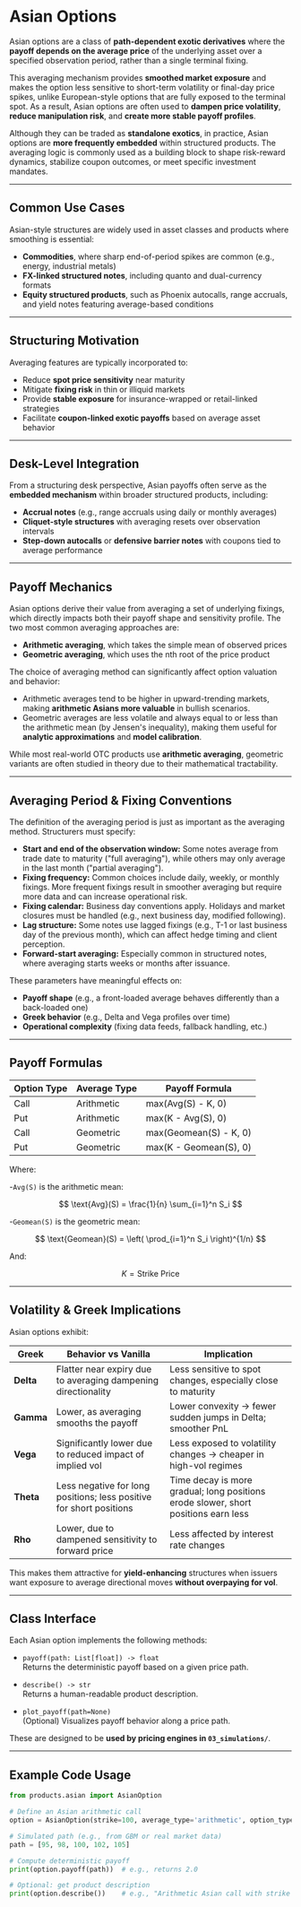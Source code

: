 # Asian Options

Asian options are a class of **path-dependent exotic derivatives** where the **payoff depends on the average price** of the underlying asset over a specified observation period, rather than a single terminal fixing.

This averaging mechanism provides **smoothed market exposure** and makes the option less sensitive to short-term volatility or final-day price spikes, unlike European-style options that are fully exposed to the terminal spot. As a result, Asian options are often used to **dampen price volatility**, **reduce manipulation risk**, and **create more stable payoff profiles**.

Although they can be traded as **standalone exotics**, in practice, Asian options are **more frequently embedded** within structured products. The averaging logic is commonly used as a building block to shape risk-reward dynamics, stabilize coupon outcomes, or meet specific investment mandates.

---

## Common Use Cases

Asian-style structures are widely used in asset classes and products where smoothing is essential:
- **Commodities**, where sharp end-of-period spikes are common (e.g., energy, industrial metals)
- **FX-linked structured notes**, including quanto and dual-currency formats
- **Equity structured products**, such as Phoenix autocalls, range accruals, and yield notes featuring average-based conditions

---

## Structuring Motivation

Averaging features are typically incorporated to:
- Reduce **spot price sensitivity** near maturity
- Mitigate **fixing risk** in thin or illiquid markets
- Provide **stable exposure** for insurance-wrapped or retail-linked strategies
- Facilitate **coupon-linked exotic payoffs** based on average asset behavior

---

## Desk-Level Integration

From a structuring desk perspective, Asian payoffs often serve as the **embedded mechanism** within broader structured products, including:
- **Accrual notes** (e.g., range accruals using daily or monthly averages)
- **Cliquet-style structures** with averaging resets over observation intervals
- **Step-down autocalls** or **defensive barrier notes** with coupons tied to average performance

---

## Payoff Mechanics

Asian options derive their value from averaging a set of underlying fixings, which directly impacts both their payoff shape and sensitivity profile. The two most common averaging approaches are:

- **Arithmetic averaging**, which takes the simple mean of observed prices
- **Geometric averaging**, which uses the nth root of the price product

The choice of averaging method can significantly affect option valuation and behavior:

- Arithmetic averages tend to be higher in upward-trending markets, making **arithmetic Asians more valuable** in bullish scenarios.
- Geometric averages are less volatile and always equal to or less than the arithmetic mean (by Jensen's inequality), making them useful for **analytic approximations** and **model calibration**.

While most real-world OTC products use **arithmetic averaging**, geometric variants are often studied in theory due to their mathematical tractability.

---

## Averaging Period & Fixing Conventions

The definition of the averaging period is just as important as the averaging method. Structurers must specify:

- **Start and end of the observation window:** Some notes average from trade date to maturity ("full averaging"), while others may only average in the last month ("partial averaging").
- **Fixing frequency:** Common choices include daily, weekly, or monthly fixings. More frequent fixings result in smoother averaging but require more data and can increase operational risk.
- **Fixing calendar:** Business day conventions apply. Holidays and market closures must be handled (e.g., next business day, modified following).
- **Lag structure:** Some notes use lagged fixings (e.g., T-1 or last business day of the previous month), which can affect hedge timing and client perception.
- **Forward-start averaging:** Especially common in structured notes, where averaging starts weeks or months after issuance.

These parameters have meaningful effects on:

- **Payoff shape** (e.g., a front-loaded average behaves differently than a back-loaded one)
- **Greek behavior** (e.g., Delta and Vega profiles over time)
- **Operational complexity** (fixing data feeds, fallback handling, etc.)

---

## Payoff Formulas

| Option Type             | Average Type  | Payoff Formula                         |
|-------------------------|---------------|----------------------------------------|
| Call                    | Arithmetic    | max(Avg(S) - K, 0)                     |
| Put                     | Arithmetic    | max(K - Avg(S), 0)                     |
| Call                    | Geometric     | max(Geomean(S) - K, 0)                 |
| Put                     | Geometric     | max(K - Geomean(S), 0)                 |

Where:

-`Avg(S)` is the arithmetic mean:

$$
\text{Avg}(S) = \frac{1}{n} \sum_{i=1}^n S_i
$$

-`Geomean(S)` is the geometric mean:

$$
\text{Geomean}(S) = \left( \prod_{i=1}^n S_i \right)^{1/n}
$$

And:

$$
K = \text{Strike Price}
$$

---

## Volatility & Greek Implications

Asian options exhibit:

| **Greek** | **Behavior vs Vanilla** | **Implication** |
|-----------|--------------------------|------------------|
| **Delta** | Flatter near expiry due to averaging dampening directionality | Less sensitive to spot changes, especially close to maturity |
| **Gamma** | Lower, as averaging smooths the payoff | Lower convexity → fewer sudden jumps in Delta; smoother PnL |
| **Vega**  | Significantly lower due to reduced impact of implied vol | Less exposed to volatility changes → cheaper in high-vol regimes |
| **Theta** | Less negative for long positions; less positive for short positions | Time decay is more gradual; long positions erode slower, short positions earn less |
| **Rho**   | Lower, due to dampened sensitivity to forward price | Less affected by interest rate changes |

This makes them attractive for **yield-enhancing** structures when issuers want exposure to average directional moves **without overpaying for vol**.

---

## Class Interface

Each Asian option implements the following methods:

- `payoff(path: List[float]) -> float`  
  Returns the deterministic payoff based on a given price path.

- `describe() -> str`  
  Returns a human-readable product description.

- `plot_payoff(path=None)`  
  (Optional) Visualizes payoff behavior along a price path.

These are designed to be **used by pricing engines in `03_simulations/`**.

---

## Example Code Usage

```python
from products.asian import AsianOption

# Define an Asian arithmetic call
option = AsianOption(strike=100, average_type='arithmetic', option_type='call')

# Simulated path (e.g., from GBM or real market data)
path = [95, 98, 100, 102, 105]

# Compute deterministic payoff
print(option.payoff(path))  # e.g., returns 2.0

# Optional: get product description
print(option.describe())    # e.g., "Arithmetic Asian call with strike 100"

